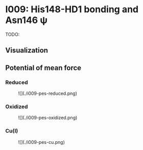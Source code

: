 # I009: His148-HD1 bonding and Asn146 ψ

TODO:

## Visualization

<div id="reduced-view" class="mol-container"></div>
<script>
document.addEventListener('DOMContentLoaded', (event) => {
    const viewer = molstar.Viewer.create('reduced-view', {
        layoutIsExpanded: false,
        layoutShowControls: false,
        layoutShowRemoteState: false,
        layoutShowSequence: true,
        layoutShowLog: false,
        layoutShowLeftPanel: false,
        viewportShowExpand: true,
        viewportShowSelectionMode: true,
        viewportShowAnimation: false,
        pdbProvider: 'rcsb',
    }).then(viewer => {
        // viewer.loadStructureFromUrl("/analysis/005-rogfp-glh-md/data/traj/frame_106403.pdb", "pdb");
        viewer.loadSnapshotFromUrl("/misc/002-molstar-states/reduced-example.molj", "molj");
    });
});
</script>

## Potential of mean force

### Reduced

<figure markdown>
![](./i009-pes-reduced.png)
</figure>

### Oxidized

<figure markdown>
![](./i009-pes-oxidized.png)
</figure>

### Cu(I)

<figure markdown>
![](./i009-pes-cu.png)
</figure>
